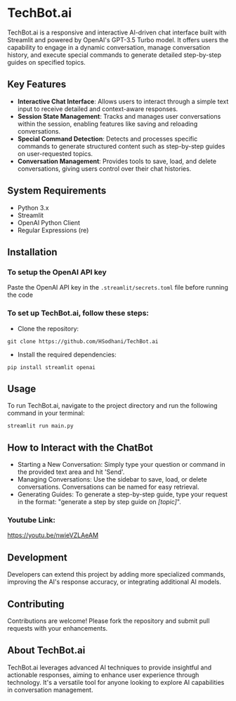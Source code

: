 # TechBot.ai
TechBot.ai is a responsive and interactive AI-driven chat interface built with Streamlit and powered by OpenAI's GPT-3.5 Turbo model. It offers users the capability to engage in a dynamic conversation, manage conversation history, and execute special commands to generate detailed step-by-step guides on specified topics.

## Key Features
- **Interactive Chat Interface**: Allows users to interact through a simple text input to receive detailed and context-aware responses.
- **Session State Management**: Tracks and manages user conversations within the session, enabling features like saving and reloading conversations.
- **Special Command Detection**: Detects and processes specific commands to generate structured content such as step-by-step guides on user-requested topics.
- **Conversation Management**: Provides tools to save, load, and delete conversations, giving users control over their chat histories.

## System Requirements
- Python 3.x
- Streamlit
- OpenAI Python Client
- Regular Expressions (re)

## Installation

### To setup the OpenAI API key
Paste the OpenAI API key in the ```.streamlit/secrets.toml``` file before running the code

### To set up TechBot.ai, follow these steps:

- Clone the repository:
  
```git clone https://github.com/HSodhani/TechBot.ai```

- Install the required dependencies:

```pip install streamlit openai```

## Usage
To run TechBot.ai, navigate to the project directory and run the following command in your terminal:


```streamlit run main.py```

## How to Interact with the ChatBot
- Starting a New Conversation: Simply type your question or command in the provided text area and hit 'Send'.
- Managing Conversations: Use the sidebar to save, load, or delete conversations. Conversations can be named for easy retrieval.
- Generating Guides: To generate a step-by-step guide, type your request in the format: "generate a step by step guide on _[topic]_".

### Youtube Link: 
https://youtu.be/nwieVZLAeAM

## Development
Developers can extend this project by adding more specialized commands, improving the AI's response accuracy, or integrating additional AI models.

## Contributing
Contributions are welcome! Please fork the repository and submit pull requests with your enhancements.

## About TechBot.ai
TechBot.ai leverages advanced AI techniques to provide insightful and actionable responses, aiming to enhance user experience through technology. It's a versatile tool for anyone looking to explore AI capabilities in conversation management.

